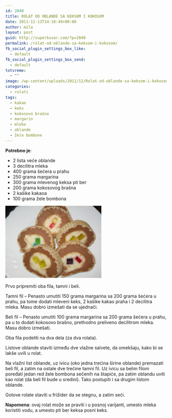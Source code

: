 ```yaml
---
id: 2040
title: ROLAT OD OBLANDE SA KEKSOM I KOKOSOM
date: 2011-12-13T14:10:49+00:00
author: mila
layout: post
guid: http://superkuvar.com/?p=2040
permalink: /rolat-od-oblande-sa-keksom-i-kokosom/
fb_social_plugin_settings_box_like:
  - default
fb_social_plugin_settings_box_send:
  - default
totvreme:
  - ""
image: /wp-content/uploads/2011/12/Rolat-od-oblande-sa-keksom-i-kokosom-940x198.jpg
categories:
  - rolati
tags:
  - kakao
  - keks
  - kokosovo brašno
  - margarin
  - mleko
  - oblande
  - žele bombone
---
```

**Potrebno je**:

  * 2 lista veće oblande
  * 3 decilitra mleka
  * 400 grama šećera u prahu
  * 250 grama margarina
  * 300 grama mlevenog keksa pti ber
  * 200 grama kokosovog brašna
  * 2 kašike kakaoa
  * 100 grama žele bombona

<img class="alignnone size-medium wp-image-4582" title="Rolat od oblande sa keksom i kokosom" src="/wp-content/uploads/2011/12/Rolat-od-oblande-sa-keksom-i-kokosom-1024x768.jpg" alt="" width="300" height="225" /> 

Prvo pripremiti oba fila, tamni i beli.

Tamni fil &#8211; Penasto umutiti 150 grama margarina sa 200 grama šećera u prahu, pa tome dodati mleveni keks, 2 kašike kakao praha i 2 decilitra mleka. Masu dobro izmešati da se ujednači.

Beli fil &#8211; Penasto umutiti 100 grama margarina sa 200 grama šećera u prahu, pa u to dodati kokosovo brašno, prethodno preliveno decilitrom mleka. Masu dobro izmešati.

Oba fila podeliti na dva dela (za dva rolata).

Listove oblande staviti između dve vlažne salvete, da omekšaju, kako bi se lakše uvili u rolat.

Na vlažni list oblande, uz ivicu (oko jedna trećina širine oblande) premazati beli fil, a zatim na ostale dve trećine tamni fil. Uz ivicu sa belim filom poređati jedan red žele bombona sečenih na štapiće, pa zatim oblandu uviti kao rolat (da beli fil bude u sredini). Tako postupiti i sa drugim listom oblande.

Gotove rolate staviti u frižider da se stegnu, a zatim seći.

**Napomena**:   ovaj rolat može se praviti i u posnoj varijanti, umesto mleka koristiti vodu, a umesto pti ber keksa posni keks.